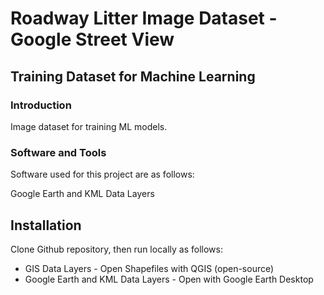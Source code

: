 # Roadway Litter Image Dataset - Google Street View

## Training Dataset for Machine Learning

### Introduction

Image dataset for training ML models.

### Software and Tools

Software used for this project are as follows:

Google Earth and KML Data Layers

## Installation

Clone Github repository, then run locally as follows:

* GIS Data Layers - Open Shapefiles with QGIS (open-source)
* Google Earth and KML Data Layers - Open with Google Earth Desktop
